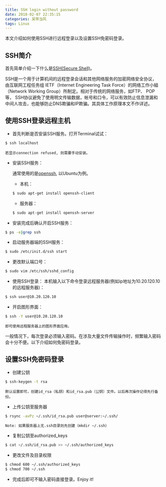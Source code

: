 ```yaml
---
title: SSH login without password
date: 2018-02-07 22:35:15
categories: 吴带当风
tags: Linux
---
```


本文介绍如何使用SSH进行远程登录以及设置SSH免密码登录。

## SSH简介

首先简单介绍一下什么是[SSH(Secure Shell)](https://en.wikipedia.org/wiki/Secure_Shell)。

SSH是一个用于计算机间的远程登录会话和其他网络服务的加密网络安全协议，由互联网工程任务组 IETF（Internet Engineering Task Force）的网络工作小組（Network Working Group）所制定。相对于传统的网络服务，如FTP、 POP等， SSH协议避免了使用明文传输数据，帐号和口令，可以有效防止信息泄漏和中间人攻击，也能够防止DNS欺骗和IP欺骗。其具体工作原理本文不作详述。

## 使用SSH登录远程主机

- 首先判断是否安装SSH服务。打开Terminal试试：
``` bash
$ ssh localhost
```
 <!-- more --> 
	若显示connection refused, 则需要手动安装。

- 安装SSH服务：

	通常使用的是[openssh](https://www.openssh.com), 以Ubuntu为例。

	- 本机：
	``` bash
	$ sudo apt-get install openssh-client
	```

	- 服务器：
	``` bash
	$ sudo apt-get install openssh-server
	```

- 安装完成后确认开启SSH服务：
``` bash
$ ps -e|grep ssh
```

- 启动服务器端的SSH服务：
``` bash
$ sudo /etc/init.d/ssh start
```

- 更改默认端口号：
``` bash
$ sudo vim /etc/ssh/sshd_config
```

- 使用SSH登录：
	本机输入以下命令登录远程服务器(例如ip地址为10.20.120.10的远程服务器)：
``` bash
$ ssh user@10.20.120.10
```
- 开启图形界面：
``` bash
$ ssh -Y user@10.20.120.10
```
	即可使用远程服务器上的图形界面应用。

一般情况下，每次登录必须输入密码。在涉及大量文件传输操作时，频繁输入密码会十分不便。以下介绍如何免密码登录。


## 设置SSH免密码登录 

- 创建公钥
``` bash
$ ssh-keygen -t rsa
```

	默认设置即可，创建id_rsa（私钥）和id_rsa.pub（公钥）文件。以后再次操作记得先行备份。

- 上传公钥至服务器
``` bash
$ rsync -avPz ~/.ssh/id_rsa.pub user@server:~/.ssh/
```
	Note: 如果服务器上无.ssh目录则先创建（mkdir ~/.ssh）


- 复制公钥至authorized_keys
``` bash
$ cat ~/.ssh/id_rsa.pub >> ~/.ssh/authorized_keys
```

- 更改文件及目录权限
``` bash
$ chmod 600 ~/.ssh/authorized_keys
$ chmod 700 ~/.ssh
```

- 完成后即可不输入密码直接登录。Enjoy it! 
